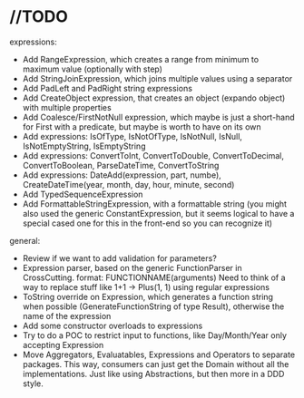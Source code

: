 # //TODO
expressions:
- Add RangeExpression, which creates a range from minimum to maximum value (optionally with step)
- Add StringJoinExpression, which joins multiple values using a separator
- Add PadLeft and PadRight string expressions
- Add CreateObject expression, that creates an object (expando object) with multiple properties
- Add Coalesce/FirstNotNull expression, which maybe is just a short-hand for First with a predicate, but maybe is worth to have on its own
- Add expressions: IsOfType, IsNotOfType, IsNotNull, IsNull, IsNotEmptyString, IsEmptyString
- Add expressions: ConvertToInt, ConvertToDouble, ConvertToDecimal, ConvertToBoolean, ParseDateTime, ConvertToString
- Add expressions: DateAdd(expression, part, numbe), CreateDateTime(year, month, day, hour, minute, second)
- Add TypedSequenceExpression<T>
- Add FormattableStringExpression, with a formattable string (you might also used the generic ConstantExpression, but it seems logical to have a special cased one for this in the front-end so you can recognize it)

general:
- Review if we want to add validation for parameters?
- Expression parser, based on the generic FunctionParser in CrossCutting. format: FUNCTIONNAME(arguments)
  Need to think of a way to replace stuff like 1+1 -> Plus(1, 1) using regular expressions
- ToString override on Expression, which generates a function string when possible (GenerateFunctionString of type Result<string>), otherwise the name of the expression
- Add some constructor overloads to expressions
- Try to do a POC to restrict input to functions, like Day/Month/Year only accepting Expression<DateTime>
- Move Aggregators, Evaluatables, Expressions and Operators to separate packages. This way, consumers can just get the Domain without all the implementations. Just like using Abstractions, but then more in a DDD style.
